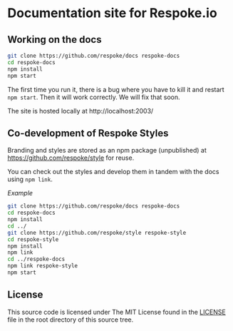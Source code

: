 # Documentation site for Respoke.io

## Working on the docs

```bash
git clone https://github.com/respoke/docs respoke-docs
cd respoke-docs
npm install
npm start
```

The first time you run it, there is a bug where you have to kill it and restart `npm start`. Then it will work correctly. We will fix that soon.

The site is hosted locally at http://localhost:2003/

## Co-development of Respoke Styles

Branding and styles are stored as an npm package (unpublished) at https://github.com/respoke/style for reuse.

You can check out the styles and develop them in tandem with the docs using `npm link`.

*Example*
```bash
git clone https://github.com/respoke/docs respoke-docs
cd respoke-docs
npm install
cd ../
git clone https://github.com/respoke/style respoke-style
cd respoke-style
npm install
npm link
cd ../respoke-docs
npm link respoke-style
npm start
```

## License

This source code is licensed under The MIT License found in the
[LICENSE](LICENSE) file in the root directory of this source tree.
